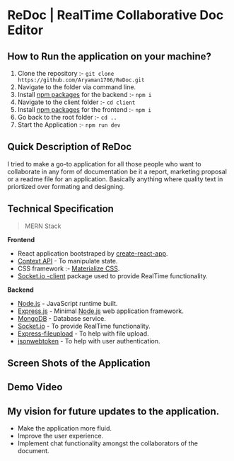 # ReDoc | RealTime Collaborative Doc Editor
## How to Run the application on your machine?
1. Clone the repository :- `git clone https://github.com/Aryaman1706/ReDoc.git`
2. Navigate to the folder via command line.
3. Install [npm packages](https://www.npmjs.com/) for the backend :- `npm i`
4. Navigate to the client folder :- `cd client`
5. Install [npm packages](https://www.npmjs.com/) for the frontend :- `npm i`
6. Go back to the root folder :- `cd ..`
7. Start the Application :- `npm run dev`

## Quick Description of ReDoc
I tried to make a go-to application for all those people who want to collaborate in any form of documentation be it a report, marketing proposal or a readme file for an application. Basically anything where quality text in priortized over formating and designing.
## Technical Specification
> MERN Stack

**Frontend**
* React application bootstraped by [create-react-app](https://create-react-app.dev/).
* [Context API](https://reactjs.org/docs/context.html) - To manipulate state.
* CSS framework :- [Materialize CSS](https://materializecss.com/).
* [Socket.io -client](https://github.com/socketio/socket.io-client#readme) package used to provide RealTime functionality.

**Backend**
* [Node.js](https://nodejs.org/en/) - JavaScript runtime built.
* [Express.js](https://expressjs.com/) - Minimal [Node.js](https://nodejs.org/en/) web application framework.
* [MongoDB](https://www.mongodb.com/) - Database service.
* [Socket.io](https://socket.io/) - To provide RealTime functionality.
* [Express-fileupload](https://www.npmjs.com/package/express-fileupload) - To help with file upload.
* [jsonwebtoken](https://www.npmjs.com/package/jsonwebtoken) - To help with user authentication.

## Screen Shots of the Application

## Demo Video


## My vision for future updates to the application.
* Make the application more fluid.
* Improve the user experience.
* Implement chat functionality amongst the collaborators of the document.
